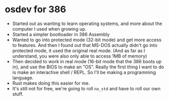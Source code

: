 # osdev for 386
- Started out as wanting to learn operating systems, and more about the computer I used when growing up.
- Started a simpler bootloader in 386 Assembly
- Wanted to go into protected mode (32-bit mode) and get more access to features. And then I found out that MS-DOS actually didn't go into protected mode, it used the original real mode. (And as far as I understand, you were also only able to access 1MB of memory)
- Then decided to work in real mode (16-bit mode that the 386 boots up in), and use the BIOS to make an "OS". Really the first thing I want to do is make an interactive shell / REPL. So I'll be making a programming language.
- Rust makes doing this easier for me.
- It's still not for free, we're going to roll `no_std` and have to roll our own stuff.

